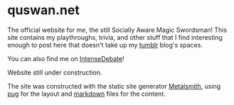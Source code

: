 # quswan.net
The official website for me, the still Socially Aware Magic Swordsman! This site contains my playthroughs, trivia, and other stuff that I find interesting enough to post here that doesn't take up my [tumblr][tumblr] blog's spaces.

You can also find me on [IntenseDebate][intensedebate]!

Website still under construction.

The site was constructed with the static site generator [Metalsmith][ms], using [pug][pugjs] for the layout and [markdown][md] files for the content.

[tumblr]: https://ocamposmoon.tumblr.com/
[intensedebate]: http://intensedebate.com/people/OcamposMoon/
[ms]: http://www.metalsmith.io/
[pugjs]: https://pugjs.org
[md]: https://daringfireball.net/projects/markdown/
